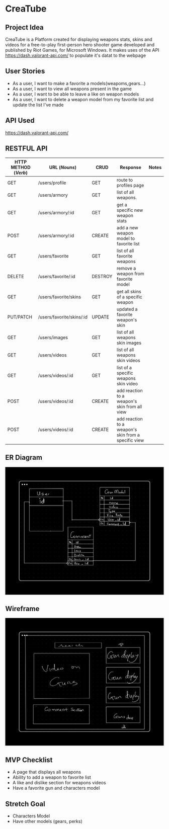 # CreaTube

## Project Idea

CreaTube is a Platform created for displaying weapons stats, skins and videos for a free-to-play first-person hero shooter game developed and published by Riot Games, for Microsoft Windows. It makes uses of the API https://dash.valorant-api.com/ to populate it's datat to the webpage

## User Stories

* As a user, I want to make a favorite a models(weapoms,gears...)
* As a user, I want to view all weapons present in the game
* As a user, I want to be able to leave a like on weapon models
* As a user, I want to delete a weapon model from my favorite list and update the list I've made

## API Used

https://dash.valorant-api.com/

## RESTFUL API

| HTTP METHOD (_Verb_) | URL (_Nouns_)                              | CRUD  | Response                                              | Notes |
| -------------------- | -------------------------------------------| ----  | ----------------------------------------------------- | ----- |
| GET                  |  /users/profile                            | GET   | route to profiles page                                |       |
| GET                  |  /users/armory                             | GET   | list of all weapons.                                  |       |
| GET                  |  /users/armory/:id                         | GET   | get a specific new weapon stats                       |       |
| POST                 |  /users/armory/:id                         |CREATE | add a new weapon model to favorite list               |       |
| GET                  |  /users/favorite                           | GET   | list of all favorite weapons                          |       |
| DELETE               |  /users/favorite/:id                       |DESTROY| remove a weapon from favorite model                   |       |
| GET                  |  /users/favorite/skins                     | GET   | get all skins of a specific weapon                    |       |
| PUT/PATCH            |  /users/favorite/skins/:id                 |UPDATE | updated a favorite weapon's skin                      |       |
| GET                  |  /users/images                             | GET   | list of all weapons skin images                       |       |
| GET                  |  /users/videos                             | GET   | list of all weapons skin videos                       |       |
| GET                  |  /users/videos/:id                         | GET   | list of a specific weapons skin video                 |       |
| POST                 |  /users/videos/:id                         |CREATE | add reaction to a weapon's skin from all view         |       |
| POST                 |  /users/videos/:id                         |CREATE | add reaction to a weapon's skin from a specific view  |       |




## ER Diagram

![Wireframe](ERDiagram.png)

## Wireframe

![Wireframe](HomePage.png)

## MVP Checklist

* A page that displays all weapons
* Ability to add a weapon to favorite list
* A like and dislike section for weapons videos
* Have a favorite gun and characters model

## Stretch Goal

* Characters Model
* Have other models (gears, perks)
